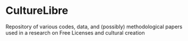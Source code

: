 # CultureLibre
Repository of various codes, data, and (possibly) methodological papers used in a research on Free Licenses and cultural creation
